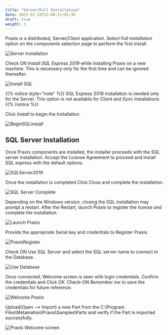 ```yaml
---
title: "Server/Full Installation"
date: 2023-02-28T15:00:21+05:30
draft: true
weight: 3
---
```


Praxis is a distributed, Server/Client application. Select *Full installation* option on the components selection page to perform the first install.

![Server Installation](/images/ServerInstallation.png)

Check ON *Install SQL Express 2019* while installing Praxis on a new machine. This is necessary only for the first time and can be ignored thereafter.

![Install SQL](/images/InstallSQL.png)

{{% notice style="note" %}}
SQL Express 2019 installation is needed only for the Server. 
This option is not available for Client and Sync Installations.
{{% /notice %}}

Click *Install* to begin the Installation.

![BeginSQLInstall](/images/BeginSQLInstall.png)

## SQL Server Installation

Once Praxis components are installed, the installer proceeds with the SQL server installation. 
Accept the License Agreement to proceed and install SQL express with the default options.

![SQLServer2019](/images/SQLServer2019.png)

Once the installation is completed Click Close and complete the installation.

![SQL Server Complete](/images/SQLServerComplete.png)

Depending on the Windows version, closing the SQL installation may prompt a restart. After the Restart, launch Praxis to register the license and complete the installation.

![Launch Praxis](/images/LaunchPraxis.png)

Provide the appropriate Serial key and credentials to Register Praxis.

![PraxisRegister](/images/PraxisRegister.png)

Check ON Use SQL Server and select the SQL server name to connect to the Database.

![Use Database](/images/UseDatabase.png)

Once connected, Welcome screen is seen with login credentials. Confirm the  credentials and Click *OK*.
Check-ON _*Remember me*_ to save the credentials for future reference.

![Welcome Praxis](/images/WelcomePraxis.png)

Upload(Open --> Import) a new Part from the C:\Program Files\Metamation\Praxis\Samples\Parts and verify if the Part is imported successfully.

![Praxis Welcome screen](/images/PraxisWelcomeScreen.png)